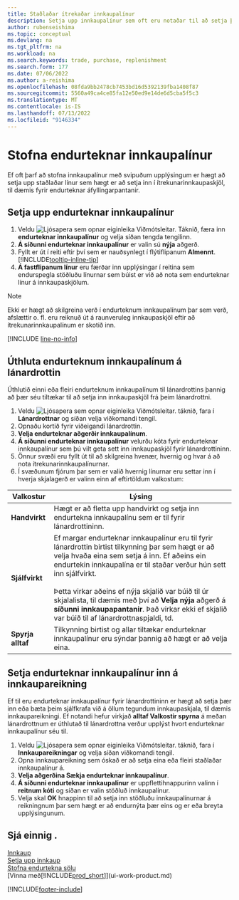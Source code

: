 ```yaml
---
title: Staðlaðar ítrekaðar innkaupalínur
description: Setja upp innkaupalínur sem oft eru notaðar til að setja þær inn í innkaupaskjöl og fylla fljótt út línurnar með stöðluðum upplýsingum.
author: rubenseishima
ms.topic: conceptual
ms.devlang: na
ms.tgt_pltfrm: na
ms.workload: na
ms.search.keywords: trade, purchase, replenishment
ms.search.form: 177
ms.date: 07/06/2022
ms.author: a-reishima
ms.openlocfilehash: 08fda9bb2478cb7453bd16d5392139fba1408f87
ms.sourcegitcommit: 5560a49ca4ce85fa12e50ed9e14de6d5cba5f5c3
ms.translationtype: MT
ms.contentlocale: is-IS
ms.lasthandoff: 07/13/2022
ms.locfileid: "9146334"
---
```

# <a name="create-recurring-purchase-lines"></a>Stofna endurteknar innkaupalínur

Ef oft þarf að stofna innkaupalínur með svipuðum upplýsingum er hægt að setja upp staðlaðar línur sem hægt er að setja inn í ítrekunarinnkaupaskjöl, til dæmis fyrir endurteknar áfyllingarpantanir.

## <a name="set-up-recurring-purchase-lines"></a>Setja upp endurteknar innkaupalínur

1. Veldu ![Ljósapera sem opnar eiginleika Viðmótsleitar.](media/ui-search/search_small.png "Segðu mér hvað þú vilt gera") Táknið, færa inn **endurteknar innkaupalínur** og velja síðan tengda tengilinn.
2. **Á síðunni endurteknar innkaupalínur** er valin sú **nýja** aðgerð.
3. Fyllt er út í reiti eftir því sem er nauðsynlegt í flýtiflipanum **Almennt**. [!INCLUDE[tooltip-inline-tip](includes/tooltip-inline-tip_md.md)]
4. **Á fastflipanum línur** eru færðar inn upplýsingar í reitina sem endurspegla stöðluðu línurnar sem búist er við að nota sem endurteknar línur á innkaupaskjölum.

> [!NOTE]
> Ekki er hægt að skilgreina verð í endurteknum innkaupalínum þar sem verð, afslættir o. fl. eru reiknuð út á raunveruleg innkaupaskjöl eftir að ítrekunarinnkaupalínum er skotið inn.

[!INCLUDE [line-no-info](includes/line-no-info.md)]

## <a name="assign-recurring-purchase-lines-to-a-vendor"></a>Úthluta endurteknum innkaupalínum á lánardrottin

Úthlutið einni eða fleiri endurteknum innkaupalínum til lánardrottins þannig að þær séu tiltækar til að setja inn innkaupaskjöl frá þeim lánardrottni.

1. Veldu ![Ljósapera sem opnar eiginleika Viðmótsleitar.](media/ui-search/search_small.png "Segðu mér hvað þú vilt gera") táknið, fara í **Lánardrottnar** og síðan velja viðkomandi tengil.
2. Opnaðu kortið fyrir viðeigandi lánardrottin.
3. **Velja endurteknar aðgerðir innkaupalínum**.
4. **Á síðunni endurteknar innkaupalínur** velurðu kóta fyrir endurteknar innkaupalínur sem þú vilt geta sett inn innkaupaskjöl fyrir lánardrottininn.
5. Önnur svæði eru fyllt út til að skilgreina hvenær, hvernig og hvar á að nota ítrekunarinnkaupalínurnar.
6. Í svæðunum fjórum þar sem er valið hvernig línurnar eru settar inn í hverja skjalagerð er valinn einn af eftirtöldum valkostum:

|Valkostur|Lýsing|
|------|-----------|
|**Handvirkt**|Hægt er að fletta upp handvirkt og setja inn endurtekna innkaupalínu sem er til fyrir lánardrottininn.|
|**Sjálfvirkt**|Ef margar endurteknar innkaupalínur eru til fyrir lánardrottin birtist tilkynning þar sem hægt er að velja hvaða eina sem setja á inn. Ef aðeins ein endurtekin innkaupalína er til staðar verður hún sett inn sjálfvirkt.<br /><br />Þetta virkar aðeins ef nýja skjalið var búið til úr skjalalista, til dæmis með því að **Velja nýja** aðgerð á **síðunni innkaupapantanir**. Það virkar ekki ef skjalið var búið til af lánardrottnaspjaldi, td.|
|**Spyrja alltaf**|Tilkynning birtist og allar tiltækar endurteknar innkaupalínur eru sýndar þannig að hægt er að velja eina.

## <a name="insert-recurring-purchase-lines-on-a-purchase-invoice"></a>Setja endurteknar innkaupalínur inn á innkaupareikning

Ef til eru endurteknar innkaupalínur fyrir lánardrottininn er hægt að setja þær inn eða bæta þeim sjálfkrafa við á öllum tegundum innkaupaskjala, til dæmis innkaupareikningi. Ef notandi hefur virkjað **alltaf Valkostir spyrna** á meðan lánardrottnum er úthlutað til lánardrottna verður upplýst hvort endurteknar innkaupalínur séu til.

1. Veldu ![Ljósapera sem opnar eiginleika Viðmótsleitar.](media/ui-search/search_small.png "Segðu mér hvað þú vilt gera") táknið, fara í **Innkaupareikningar** og velja síðan viðkomandi tengil.
2. Opna innkaupareikning sem óskað er að setja eina eða fleiri staðlaðar innkaupalínur á.
3. **Velja aðgerðina Sækja endurteknar innkaupalínur**.
4. **Á síðunni endurteknar innkaupalínur** er uppflettihnappurinn valinn í **reitnum kóti** og síðan er valin stöðluð innkaupalínur.
5. Velja skal **OK** hnappinn til að setja inn stöðluðu innkaupalínurnar á reikningnum þar sem hægt er að endurnýta þær eins og er eða breyta upplýsingunum.

## <a name="see-also"></a>Sjá einnig .

[Innkaup](purchasing-manage-purchasing.md)  
[Setja upp innkaup](purchasing-setup-purchasing.md)  
[Stofna endurtekna sölu](sales-how-work-standard-lines.md)  
[Vinna með[!INCLUDE[prod_short](includes/prod_short.md)]](ui-work-product.md)  

[!INCLUDE[footer-include](includes/footer-banner.md)]